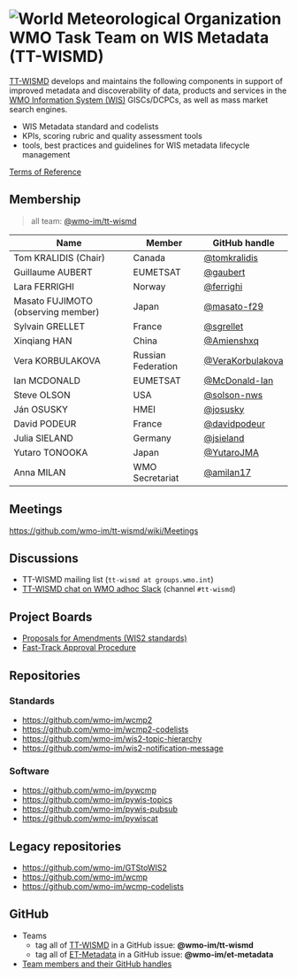 # ![World Meteorological Organization](https://community.wmo.int/themes/custom/wmo/logo.png) WMO Task Team on WIS Metadata (TT-WISMD)

[TT-WISMD](https://community.wmo.int/governance/commission-membership/commission-observation-infrastructures-and-information-systems-infcom/commission-infrastructure-national-representatives/infcom-management-group/standing-committee-information-management-and-technology-sc-imt/expert-7)
 develops and maintains the following components in support of improved metadata and discoverability of data, products and services in the [WMO Information System (WIS)](https://community.wmo.int/activity-areas/wmo-information-system-wis) GISCs/DCPCs, as well as mass market search engines.
* WIS Metadata standard and codelists
* KPIs, scoring rubric and quality assessment tools
* tools, best practices and guidelines for WIS metadata lifecycle management

[Terms of Reference](https://github.com/wmo-im/et-metadata/blob/main/tt-wismd.adoc)

## Membership

>all team: [@wmo-im/tt-wismd](https://github.com/orgs/wmo-im/teams/tt-wismd)

|Name | Member | GitHub handle |
|---|---|---|
|Tom KRALIDIS (Chair)|Canada|[@tomkralidis](https://github.com/tomkralidis)
|Guillaume AUBERT|EUMETSAT|[@gaubert](https://github.com/gaubert)
|Lara FERRIGHI|Norway|[@ferrighi](https://github.com/ferrighi)
|Masato FUJIMOTO (observing member)|Japan|[@masato-f29](https://github.com/masato-f29)
|Sylvain GRELLET|France|[@sgrellet](https://github.com/sgrellet)
|Xinqiang HAN|China|[@Amienshxq](https://github.com/Amienshxq)
|Vera KORBULAKOVA|Russian Federation|[@VeraKorbulakova](https://github.com/VeraKorbulakova)
|Ian MCDONALD|EUMETSAT|[@McDonald-Ian](https://github.com/McDonald-Ian)
|Steve OLSON|USA|[@solson-nws](https://github.com/solson-nws)
|Ján OSUSKY|HMEI|[@josusky](https://github.com/josusky)
|David PODEUR|France|[@davidpodeur](https://github.com/davidpodeur)
|Julia SIELAND|Germany|[@jsieland](https://github.com/jsieland)
|Yutaro	TONOOKA|Japan|[@YutaroJMA](https://github.com/YutaroJMA)
|Anna MILAN|WMO Secretariat|[@amilan17](https://github.com/orgs/amilan17)

## Meetings
https://github.com/wmo-im/tt-wismd/wiki/Meetings

## Discussions
- TT-WISMD mailing list (`tt-wismd at groups.wmo.int`)
- [TT-WISMD chat on WMO adhoc Slack](https://wmo-cop.slack.com) (channel `#tt-wismd`)

## Project Boards
- [Proposals for Amendments (WIS2 standards)](https://github.com/orgs/wmo-im/projects/34)
- [Fast-Track Approval Procedure](https://github.com/orgs/wmo-im/projects/25)

## Repositories

### Standards
* https://github.com/wmo-im/wcmp2
* https://github.com/wmo-im/wcmp2-codelists
* https://github.com/wmo-im/wis2-topic-hierarchy
* https://github.com/wmo-im/wis2-notification-message

### Software
* https://github.com/wmo-im/pywcmp
* https://github.com/wmo-im/pywis-topics
* https://github.com/wmo-im/pywis-pubsub
* https://github.com/wmo-im/pywiscat

## Legacy repositories
* https://github.com/wmo-im/GTStoWIS2
* https://github.com/wmo-im/wcmp
* https://github.com/wmo-im/wcmp-codelists

## GitHub
- Teams
  - tag all of [TT-WISMD](https://github.com/orgs/wmo-im/teams/tt-wismd) in a GitHub issue: **@wmo-im/tt-wismd**
  - tag all of [ET-Metadata](https://github.com/orgs/wmo-im/teams/et-metadata) in a GitHub issue: **@wmo-im/et-metadata**
- [Team members and their GitHub handles](#Membership)
